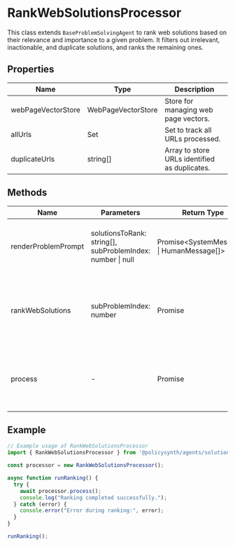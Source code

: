 # RankWebSolutionsProcessor

This class extends `BaseProblemSolvingAgent` to rank web solutions based on their relevance and importance to a given problem. It filters out irrelevant, inactionable, and duplicate solutions, and ranks the remaining ones.

## Properties

| Name                | Type                        | Description                                   |
|---------------------|-----------------------------|-----------------------------------------------|
| webPageVectorStore  | WebPageVectorStore          | Store for managing web page vectors.          |
| allUrls             | Set<string>                 | Set to track all URLs processed.              |
| duplicateUrls       | string[]                    | Array to store URLs identified as duplicates. |

## Methods

| Name                | Parameters                                  | Return Type       | Description                                                                 |
|---------------------|---------------------------------------------|-------------------|-----------------------------------------------------------------------------|
| renderProblemPrompt | solutionsToRank: string[], subProblemIndex: number \| null | Promise<SystemMessage[] \| HumanMessage[]> | Generates the problem prompt for the LLM to process solutions.               |
| rankWebSolutions    | subProblemIndex: number                     | Promise<void>     | Processes and ranks web solutions for a specific sub-problem index.         |
| process             | -                                           | Promise<void>     | Orchestrates the ranking of web solutions across all sub-problems.          |

## Example

```typescript
// Example usage of RankWebSolutionsProcessor
import { RankWebSolutionsProcessor } from '@policysynth/agents/solutions/ranking/rankWebSolutions.js';

const processor = new RankWebSolutionsProcessor();

async function runRanking() {
  try {
    await processor.process();
    console.log("Ranking completed successfully.");
  } catch (error) {
    console.error("Error during ranking:", error);
  }
}

runRanking();
```